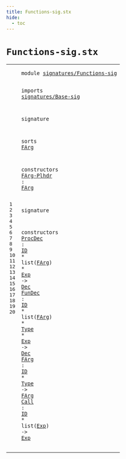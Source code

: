 ```yaml
---
title: Functions-sig.stx
hide:
  - toc
---
```


# `Functions-sig.stx`



[pdmosses/metaborg-tiger/org.metaborg.lang.tiger.statix/src-gen/statix/signatures/Functions-sig.stx]: https://github.com/pdmosses/metaborg-tiger/blob/master/org.metaborg.lang.tiger.statix/src-gen/statix/signatures/Functions-sig.stx "The source file on GitHub"

<div class="stx"><table class="highlighttable"><tbody><tr><td class="linenos"><div class="linenodiv"><pre><span></span>1
2
3
4
5
6
7
8
9
10
11
12
13
14
15
16
17
18
19
20
</pre></div></td>
<td class="code"><pre><code><span class="keyword">module</span> <a href="../Tiger-sig.stx#signatures/Functions-sig_194_218" id="signatures/Functions-sig_7_31" title="Referenced at ../Tiger-sig.stx line 10">signatures/Functions-sig</a>

<span class="keyword">imports</span>
  <a href="../Base-sig.stx#signatures/Base-sig_7_26" id="signatures/Base-sig_43_62" title="Defined at ../Base-sig.stx line 1">signatures/Base-sig</a>

<span class="keyword">signature</span>

  <span class="keyword">sorts</span>
    <a href="#FArg_125_129" id="FArg_87_91" title="Referenced at line 12, 17, 18, 19; ../../../../trans/static-semantics.stx line 253">FArg</a>

  <span class="keyword">constructors</span>
    <a href="../../../../trans/static-semantics.stx#FArg-Plhdr_12790_12800" id="FArg-Plhdr_112_122" title="Referenced at ../../../../trans/static-semantics.stx line 529">FArg-Plhdr</a> : <a href="#FArg_87_91" id="FArg_125_129" title="Defined at line 9">FArg</a>

<span class="keyword">signature</span>

  <span class="keyword">constructors</span>
    <a href="../../../../trans/static-semantics.stx#ProcDec_5286_5293" id="ProcDec_161_168" title="Referenced at ../../../../trans/static-semantics.stx line 238">ProcDec</a> : <a href="../Base-sig.stx#ID_104_106" id="ID_171_173" title="Defined at ../Base-sig.stx line 13">ID</a> * <span class="keyword">list</span>(<a href="#FArg_87_91" id="FArg_181_185" title="Defined at line 9">FArg</a>) * <a href="../Base-sig.stx#Exp_68_71" id="Exp_189_192" title="Defined at ../Base-sig.stx line 9">Exp</a> -&gt; <a href="../Base-sig.stx#Dec_60_63" id="Dec_196_199" title="Defined at ../Base-sig.stx line 8">Dec</a>
    <a href="../../../../trans/static-semantics.stx#FunDec_5492_5498" id="FunDec_204_210" title="Referenced at ../../../../trans/static-semantics.stx line 244">FunDec</a> : <a href="../Base-sig.stx#ID_104_106" id="ID_213_215" title="Defined at ../Base-sig.stx line 13">ID</a> * <span class="keyword">list</span>(<a href="#FArg_87_91" id="FArg_223_227" title="Defined at line 9">FArg</a>) * <a href="../Base-sig.stx#Type_87_91" id="Type_231_235" title="Defined at ../Base-sig.stx line 11">Type</a> * <a href="../Base-sig.stx#Exp_68_71" id="Exp_238_241" title="Defined at ../Base-sig.stx line 9">Exp</a> -&gt; <a href="../Base-sig.stx#Dec_60_63" id="Dec_245_248" title="Defined at ../Base-sig.stx line 8">Dec</a>
    <a href="../../../../trans/static-semantics.stx#FArg_5900_5904" id="FArg_253_257" title="Referenced at ../../../../trans/static-semantics.stx line 256">FArg</a> : <a href="../Base-sig.stx#ID_104_106" id="ID_260_262" title="Defined at ../Base-sig.stx line 13">ID</a> * <a href="../Base-sig.stx#Type_87_91" id="Type_265_269" title="Defined at ../Base-sig.stx line 11">Type</a> -&gt; <a href="#FArg_87_91" id="FArg_273_277" title="Defined at line 9">FArg</a>
    <a href="../../../../trans/static-semantics.stx#Call_6022_6026" id="Call_282_286" title="Referenced at ../../../../trans/static-semantics.stx line 262">Call</a> : <a href="../Base-sig.stx#ID_104_106" id="ID_289_291" title="Defined at ../Base-sig.stx line 13">ID</a> * <span class="keyword">list</span>(<a href="../Base-sig.stx#Exp_68_71" id="Exp_299_302" title="Defined at ../Base-sig.stx line 9">Exp</a>) -&gt; <a href="../Base-sig.stx#Exp_68_71" id="Exp_307_310" title="Defined at ../Base-sig.stx line 9">Exp</a>
</code></pre></td></tr></tbody></table></div>